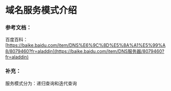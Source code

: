 # 域名服务模式介绍

### 参考文档：

百度百科：[https://baike.baidu.com/item/DNS%E6%9C%8D%E5%8A%A1%E5%99%A8/8079460?fr=aladdin](https://baike.baidu.com/item/DNS服务器/8079460?fr=aladdin)

### 补充：

服务模式分为：递归查询和迭代查询

### 



